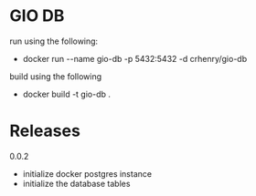 # GIO DB

run using the following:
* docker run --name gio-db -p 5432:5432 -d crhenry/gio-db

build using the following
* docker build -t gio-db .


# Releases
0.0.2
- initialize docker postgres instance
- initialize the database tables
